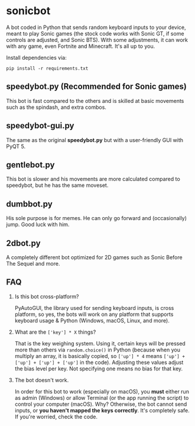 # sonicbot
A bot coded in Python that sends random keyboard inputs to your device, meant to play Sonic games (the stock code works with Sonic GT, if some controls are adjusted, and Sonic BTS).
With some adjustments, it can work with any game, even Fortnite and Minecraft. It's all up to you.

Install dependencies via:
```shell
pip install -r requirements.txt
```

## speedybot.py (Recommended for Sonic games)
This bot is fast compared to the others and is skilled at basic movements such as the spindash, and extra combos.

## speedybot-gui.py
The same as the original **speedybot.py** but with a user-friendly GUI with PyQT 5.

## gentlebot.py
This bot is slower and his movements are more calculated compared to speedybot, but he has the same moveset.

## dumbbot.py
His sole purpose is for memes. He can only go forward and (occasionally) jump. Good luck with him.

## 2dbot.py
A completely different bot optimized for 2D games such as Sonic Before The Sequel and more.


## FAQ

1. Is this bot cross-platform?
   
   PyAutoGUI, the library used for sending keyboard inputs, is cross platform, so yes, the bots will work on any platform that supports keyboard usage & Python (Windows, macOS, Linux, and more).

2. What are the `['key'] * X` things?
   
   That is the key weighing system. Using it, certain keys will be pressed more than others via `random.choice()` in Python (because when you multiply an array, it is basically copied, so `['up'] * 4` means `['up'] + ['up'] + ['up'] + ['up']` in the code). Adjusting these values adjust the bias level per key. Not specifying     one means no bias for that key.

4. The bot doesn't work.
   
   In order for this bot to work (especially on macOS), you **must** either run as admin (Windows) or allow Terminal (or the app running the script) to control your computer (macOS). Why?           Otherwise, the bot cannot send inputs, or **you haven't mapped the keys correctly**. It's completely safe. If you're worried, check the code.
